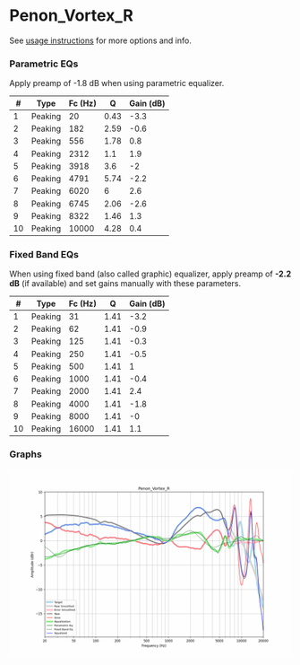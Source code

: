 # Penon_Vortex_R
See [usage instructions](https://github.com/jaakkopasanen/AutoEq#usage) for more options and info.

### Parametric EQs
Apply preamp of -1.8 dB when using parametric equalizer.

|   # | Type    |   Fc (Hz) |    Q |   Gain (dB) |
|-----|---------|-----------|------|-------------|
|   1 | Peaking |        20 | 0.43 |        -3.3 |
|   2 | Peaking |       182 | 2.59 |        -0.6 |
|   3 | Peaking |       556 | 1.78 |         0.8 |
|   4 | Peaking |      2312 | 1.1  |         1.9 |
|   5 | Peaking |      3918 | 3.6  |        -2   |
|   6 | Peaking |      4791 | 5.74 |        -2.2 |
|   7 | Peaking |      6020 | 6    |         2.6 |
|   8 | Peaking |      6745 | 2.06 |        -2.6 |
|   9 | Peaking |      8322 | 1.46 |         1.3 |
|  10 | Peaking |     10000 | 4.28 |         0.4 |

### Fixed Band EQs
When using fixed band (also called graphic) equalizer, apply preamp of **-2.2 dB** (if available) and set gains manually with these parameters.

|   # | Type    |   Fc (Hz) |    Q |   Gain (dB) |
|-----|---------|-----------|------|-------------|
|   1 | Peaking |        31 | 1.41 |        -3.2 |
|   2 | Peaking |        62 | 1.41 |        -0.9 |
|   3 | Peaking |       125 | 1.41 |        -0.3 |
|   4 | Peaking |       250 | 1.41 |        -0.5 |
|   5 | Peaking |       500 | 1.41 |         1   |
|   6 | Peaking |      1000 | 1.41 |        -0.4 |
|   7 | Peaking |      2000 | 1.41 |         2.4 |
|   8 | Peaking |      4000 | 1.41 |        -1.8 |
|   9 | Peaking |      8000 | 1.41 |        -0   |
|  10 | Peaking |     16000 | 1.41 |         1.1 |

### Graphs
![](./Penon_Vortex_R.png)
